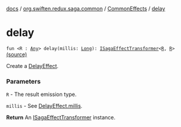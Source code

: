 [docs](../../index.md) / [org.swiften.redux.saga.common](../index.md) / [CommonEffects](index.md) / [delay](./delay.md)

# delay

`fun <R : `[`Any`](https://kotlinlang.org/api/latest/jvm/stdlib/kotlin/-any/index.html)`> delay(millis: `[`Long`](https://kotlinlang.org/api/latest/jvm/stdlib/kotlin/-long/index.html)`): `[`ISagaEffectTransformer`](../-i-saga-effect-transformer.md)`<`[`R`](delay.md#R)`, `[`R`](delay.md#R)`>` [(source)](https://github.com/protoman92/KotlinRedux/tree/master/common/common-saga/src/main/kotlin/org/swiften/redux/saga/common/CommonEffects.kt#L22)

Create a [DelayEffect](../-delay-effect/index.md).

### Parameters

`R` - The result emission type.

`millis` - See [DelayEffect.millis](../-delay-effect/millis.md).

**Return**
An [ISagaEffectTransformer](../-i-saga-effect-transformer.md) instance.

